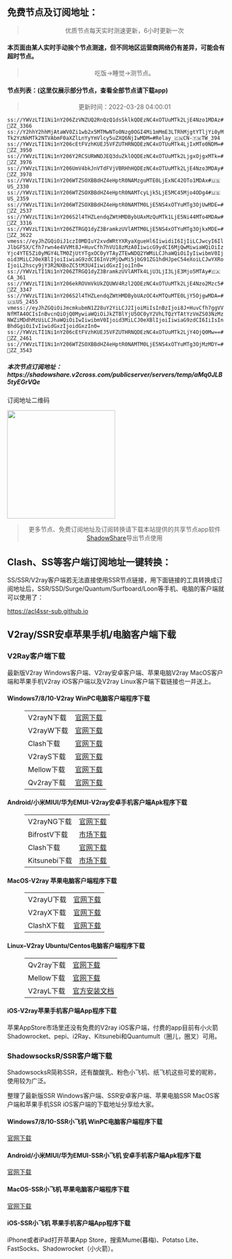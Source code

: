 
<h2>免费节点及订阅地址：</h2>
<blockquote>
<p style="text-align: center;">优质节点每天实时测速更新，6小时更新一次</p>
</blockquote>
<h4>本页面由某人实时手动挨个节点测速，但不同地区运营商网络仍有差异，可能会有超时节点。</h4>
<blockquote>
<p style="text-align: center;">吃饭->睡觉->测节点。</p>
</blockquote>
<h4>节点列表：(这里仅展示部分节点，查看全部节点请下载app)</h4>

<blockquote style='text-align: center;'>更新时间：2022-03-28 04:00:01</blockquote>
<code>ss://YWVzLTI1Ni1nY206ZzVNZUQ2RnQzQ1dsSklkQDEzNC4xOTUuMTk2LjE4Nzo1MDAz#🏁ZZ_3366
ss://Y2hhY2hhMjAtaWV0Zi1wb2x5MTMwNTo0Nzg0OGI4Mi1mMmE3LTRhMjgtYTljYi0yMTk2YzNkMTk2NTVAbmF0aXZlLnYyYmVlcy5uZXQ6NjIwMDM=#Relay_🇨🇳CN-🇹🇼TW_394
ss://YWVzLTI1Ni1nY206cEtFVzhKUEJ5VFZUTHRNQDEzNC4xOTUuMTk4LjIxMTo0NDM=#🏁ZZ_3950
ss://YWVzLTI1Ni1nY206Y2RCSURWNDJEQ3duZklOQDEzNC4xOTUuMTk2LjgxOjgxMTk=#🏁ZZ_3976
ss://YWVzLTI1Ni1nY206UmV4bkJnVTdFVjVBRHhHQDEzNC4xOTUuMTk2LjE4Nzo3MDAy#🏁ZZ_3978
ss://YWVzLTI1Ni1nY206WTZSOXBBdHZ4eHptR0NAMzguMTE0LjExNC42OTo1MDAx#🇺🇸US_2330
ss://YWVzLTI1Ni1nY206WTZSOXBBdHZ4eHptR0NAMTcyLjk5LjE5MC45Mjo4ODg4#🇺🇸US_2359
ss://YWVzLTI1Ni1nY206WTZSOXBBdHZ4eHptR0NAMTM0LjE5NS4xOTYuMTg3OjUwMDE=#🏁ZZ_2537
ss://YWVzLTI1Ni1nY206S2l4THZLendqZWtHMDBybUAxMzQuMTk1LjE5Ni44MTo4MDAw#🏁ZZ_3316
ss://YWVzLTI1Ni1nY206ZTRGQ1dyZ3BramkzUVlAMTM0LjE5NS4xOTYuMTg3OjkxMDE=#🏁ZZ_3622
vmess://eyJhZGQiOiJ1czI0MDIuY2xvdWRtYXRyaXgueHl6IiwidiI6IjIiLCJwcyI6IlJlbGF5X/Cfh7rwn4e4VVMt8J+HuvCfh7hVU18zMzA0IiwicG9ydCI6MjQwMiwiaWQiOiIzYjc4YTE5Zi0yMGY4LTM0ZjUtYTgxOC0yYTAyZTEwNDQ2YWMiLCJhaWQiOiIyIiwibmV0Ijoid3MiLCJ0eXBlIjoiIiwiaG9zdCI6InVzMjQwMi5jbG91ZG1hdHJpeC54eXoiLCJwYXRoIjoiL2hscy9jY3R2NXBoZC5tM3U4IiwidGxzIjoiIn0=
ss://YWVzLTI1Ni1nY206ZTRGQ1dyZ3BramkzUVlAMTk4LjU3LjI3LjE3Mjo5MTAy#🇨🇦CA_361
ss://YWVzLTI1Ni1nY206ekROVmVkUkZQUWV4Rzl2QDEzNC4xOTUuMTk2LjE4Nzo2Mzc5#🏁ZZ_3347
ss://YWVzLTI1Ni1nY206S2l4THZLendqZWtHMDBybUAzOC4xMTQuMTE0LjY5OjgwMDA=#🇺🇸US_2455
vmess://eyJhZGQiOiJmcmkubmN1Z28uY2YiLCJ2IjoiMiIsInBzIjoi8J+HuvCfh7ggVVNfMTA4OCIsInBvcnQiOjQ0MywiaWQiOiJkZTBlYjU5OC0yY2VhLTQzYTAtYzVmZS03NzMzNWZiMDdhMzUiLCJhaWQiOiIwIiwibmV0Ijoid3MiLCJ0eXBlIjoiIiwiaG9zdCI6IiIsInBhdGgiOiIvIiwidGxzIjoidGxzIn0=
ss://YWVzLTI1Ni1nY206cEtFVzhKUEJ5VFZUTHRNQDEzNC4xOTUuMTk2LjY4OjQ0Mw==#🏁ZZ_2461
ss://YWVzLTI1Ni1nY206WTZSOXBBdHZ4eHptR0NAMTM0LjE5NS4xOTYuMTg3OjMzMDY=#🏁ZZ_3543</code>
<h5>本次节点订阅地址：https://shadowshare.v2cross.com/publicserver/servers/temp/aMq0JLB5tyEGrVQe</h5>
<p>订阅地址二维码</p>
<img src='https://shadowshare.v2cross.com/qrcode.png' width=250 height=250>
<blockquote style='text-align: center;'>更多节点、免费订阅地址及订阅转换请下载本站提供的共享节点app软件<a href='https://shadowshare.v2cross.com'>ShadowShare</a>导出节点使用</blockquote>
<div class="nv-content-wrap entry-content">
<h2>Clash、SS等客户端订阅地址一键转换：</h2>
<p>SS/SSR/V2ray客户端若无法直接使用SSR节点链接，用下面链接的工具转换成订阅地址后，SSR/SSD/Surge/Quantum/Surfboard/Loon等手机、电脑的客户端就可以使用了：</p>
<p><a href="https://acl4ssr-sub.github.io" target="_blank" rel="noreferrer noopener nofollow">https://acl4ssr-sub.github.io</a></p>
<h2>V2ray/SSR安卓苹果手机/电脑客户端下载</h2>
<h3>V2Ray客户端下载</h3>
<p>最新版V2ray Windows客户端、V2ray安卓客户端、苹果电脑V2ray MacOS客户端和苹果手机V2ray iOS客户端以及V2ray Linux客户端下载链接也一并送上。</p>
<h4>Windows7/8/10-<strong>V2ray WinPC电脑客户端</strong>程序下载</h4>
<figure class="wp-block-table alignwide is-style-stripes"><table><tbody><tr><td>V2rayN下载</td><td><a href="https://github.com/2dust/v2rayN/releases" target="_blank" rel="noreferrer noopener">官网下载</a></td></tr><tr><td>V2rayW下载</td><td><a href="https://github.com/Cenmrev/V2RayW/releases" target="_blank" rel="noreferrer noopener">官网下载</a></td></tr><tr><td>Clash下载</td><td><a href="https://github.com/Fndroid/clash_for_windows_pkg/releases" target="_blank" rel="noreferrer noopener">官网下载</a></td></tr><tr><td>V2rayS下载</td><td><a href="https://github.com/Shinlor/V2RayS/releases" target="_blank" rel="noreferrer noopener">官网下载</a></td></tr><tr><td>Mellow下载</td><td><a href="https://github.com/mellow-io/mellow/releases" target="_blank" rel="noreferrer noopener">官网下载</a></td></tr><tr><td>Qv2ray下载</td><td><a href="https://github.com/Qv2ray/Qv2ray" target="_blank" rel="noreferrer noopener">官网下载</a></td></tr></tbody></table></figure>
<h4><strong>Android/小米MIUI/华为EMUI-V2ray安卓手机客户端</strong>Apk程序下载</h4>
<figure class="wp-block-table alignwide is-style-stripes"><table><tbody><tr><td>V2rayNG下载</td><td><a href="https://github.com/2dust/v2rayNG/releases" target="_blank" rel="noreferrer noopener">官网下载</a></td></tr><tr><td>BifrostV下载</td><td><a rel="noreferrer noopener" href="https://www.appsapk.com/downloading/latest/com.github.dawndiy.bifrostv-0.6.8.apk" target="_blank">市场下载</a></td></tr><tr><td>Clash下载</td><td><a href="https://github.com/Kr328/ClashForAndroid/releases" target="_blank" rel="noreferrer noopener">官网下载</a></td></tr><tr><td>Kitsunebi下载</td><td><a rel="noreferrer noopener" href="https://apkpure.com/kitsunebi/fun.kitsunebi.kitsunebi4android" target="_blank">市场下载</a></td></tr></tbody></table></figure>
<h4><strong>MacOS-V2ray <strong>苹果电脑</strong>客户端</strong>程序下载</h4>
<figure class="wp-block-table alignwide is-style-stripes"><table><tbody><tr><td>V2rayU下载</td><td><a href="https://github.com/yanue/V2rayU/releases" target="_blank" rel="noreferrer noopener">官网下载</a></td></tr><tr><td>V2rayX下载</td><td><a href="https://github.com/Cenmrev/V2RayX/releases" target="_blank" rel="noreferrer noopener">官网下载</a></td></tr><tr><td>ClashX下载</td><td><a href="https://github.com/yichengchen/clashX/releases" target="_blank" rel="noreferrer noopener">官网下载</a></td></tr></tbody></table></figure>
<h4><strong>Linux</strong>–<strong>V2ray Ubuntu/Centos电脑客户端</strong>程序下载</h4>
<figure class="wp-block-table alignwide is-style-stripes"><table><tbody><tr><td>Qv2ray下载</td><td><a href="https://github.com/Qv2ray/Qv2ray" target="_blank" rel="noreferrer noopener">官网下载</a></td></tr><tr><td>Mellow下载</td><td><a href="https://github.com/mellow-io/mellow/releases" target="_blank" rel="noreferrer noopener">官网下载</a></td></tr><tr><td>V2rayL下载</td><td><a rel="noreferrer noopener" href="https://github.com/jiangxufeng/v2rayL" target="_blank">官方安装文档</a></td></tr></tbody></table></figure>
<h4>iOS-<strong>V2ray苹果<strong>手机客户端</strong>App程序</strong>下载</h4>
<p>苹果AppStore市场里还没有免费的V2ray iOS客户端，付费的app目前有小火箭Shadowrocket、pepi、i2Ray、Kitsunebi和Quantumult（圈儿，圈叉）可用。</p>
<h3>ShadowsocksR/SSR客户端下载</h3>
<p>ShadowsocksR简称SSR，还有酸酸乳、粉色小飞机、纸飞机这些可爱的昵称，使用较为广泛。</p>
<p>整理了最新版SSR Windows客户端、SSR安卓客户端、苹果电脑SSR MacOS客户端和苹果手机SSR iOS客户端的下载地址分享给大家。</p>
<h4><strong>Windows7/8/10-<strong>SSR小飞机 WinPC电脑客户端</strong>程序下载</strong></h4>
<p><a rel="noreferrer noopener" href="https://github.com/shadowsocksrr/shadowsocksr-csharp/releases" target="_blank">官网下载</a></p>
<h4><strong><strong>Android/小米MIUI/华为EMUI-SSR小飞机 安卓手机客户端</strong>Apk程序下载</strong></h4>
<p><a rel="noreferrer noopener" href="https://github.com/shadowsocksrr/shadowsocksr-android/releases" target="_blank">官网下载</a></p>
<h4><strong><strong>MacOS-SSR小飞机 苹果电脑客户端</strong>程序下载</strong></h4>
<p><a href="https://github.com/qinyuhang/ShadowsocksX-NG-R/releases" target="_blank" rel="noreferrer noopener">官网下载</a></p>
<h4><strong>iOS-<strong>SSR小飞机 苹果手机客户端App程序</strong></strong>下载</h4>
<p>iPhone或者iPad打开苹果App Store，搜索Mume(暮梅)、Potatso Lite、FastSocks、Shadowrocket（小火箭）。</p>
